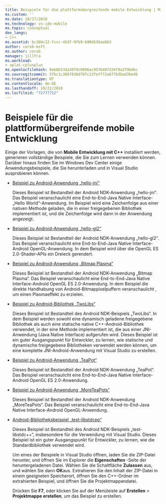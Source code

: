 ```yaml
---
title: Beispiele für die plattformübergreifende mobile Entwicklung | Microsoft-Dokumentation
ms.custom: ''
ms.date: 10/17/2019
ms.technology: vs-ide-mobile
ms.topic: conceptual
dev_langs:
- C++
ms.assetid: bc384c12-fccc-45d7-9fb9-b90d536aa663
author: corob-msft
ms.author: corob
manager: jillfra
ms.workload:
- xplat-cplusplus
ms.openlocfilehash: 8eb8b53da30f0c0896ac9576407d34f9a2f9bdbc
ms.sourcegitcommit: 57bc1c3887838d707c13feff72a677b3bad3be4b
ms.translationtype: HT
ms.contentlocale: de-DE
ms.lasthandoff: 10/22/2019
ms.locfileid: "72777712"
---
```

# <a name="cross-platform-mobile-development-examples"></a>Beispiele für die plattformübergreifende mobile Entwicklung

Einige der Vorlagen, die von **Mobile Entwicklung mit C++** installiert werden, generieren vollständige Beispiele, die Sie zum Lernen verwenden können. Darüber hinaus finden Sie im Windows Dev Center einige Anwendungsbeispiele, die Sie herunterladen und in Visual Studio ausprobieren können.

- [Beispiel zu Android-Anwendung „hello-jni“](https://code.msdn.microsoft.com/hello-jni-Android-790ab73d)

   Dieses Beispiel ist Bestandteil der Android NDK-Anwendung „hello-jni“. Das Beispiel veranschaulicht eine End-to-End-Java Native Interface-„Hello World“-Anwendung. Im Beispiel wird eine Zeichenfolge aus einer nativen Methode geladen, die in einer freigegebenen Bibliothek implementiert ist, und die Zeichenfolge wird dann in der Anwendung angezeigt.

- [Beispiel zu Android-Anwendung „hello-gl2“](https://code.msdn.microsoft.com/hello-gl2-Android-3b61896c)

   Dieses Beispiel ist Bestandteil der Android NDK-Anwendung „hello-gl2“. Das Beispiel veranschaulicht eine End-to-End-Java Native Interface-Android OpenGL-Anwendung. In dem Beispiel wird über die OpenGL ES 2.0-Shader-APIs ein Dreieck gerendert.

- [Beispiel zu Android-Anwendung „Bitmap Plasma“](https://code.msdn.microsoft.com/Bitmap-Plasma-Android-77ae296a)

   Dieses Beispiel ist Bestandteil der Android NDK-Anwendung „Bitmap Plasma“. Das Beispiel veranschaulicht eine End-to-End-Java Native Interface-Android OpenGL ES 2.0-Anwendung. In dem Beispiel die direkte Handhabung von Android-Bitmappixelpuffern veranschaulicht , um einen Plasmaeffekt zu erzielen.

- [Beispiel zu Android-Bibliothek „TwoLibs“](https://code.msdn.microsoft.com/TwoLibs-Android-Library-6396e5c4)

   Dieses Beispiel ist Bestandteil des Android NDK-Beispiels „TwoLibs“. In dem Beispiel werden sowohl eine dynamisch geladene freigegebene Bibliothek als auch eine statische native C++-Android-Bibliothek verwendet, in der eine Methode implementiert ist, die aus einer JNI-Anwendung (Java Native Interface) aufgerufen wird. Dieses Beispiel ist ein guter Ausgangspunkt für Entwickler, zu lernen, wie statische und dynamische freigegebene Bibliotheken verwendet werden können, um eine komplette JNI-Android-Anwendung mit Visual Studio zu erstellen.

- [Beispiel zu Android-Anwendung „TeaPot“](https://code.msdn.microsoft.com/Tea-Pot-Android-Application-e7c05d73)

   Dieses Beispiel ist Bestandteil der Android NDK-Anwendung „TeaPot“. Das Beispiel veranschaulicht eine End-to-End-Java Native Interface-Android OpenGL ES 2.0-Anwendung.

- [Beispiel zu Android-Anwendung „MoreTeaPots“](https://code.msdn.microsoft.com/MoreTeaPots-Android-a9bd8549)

   Dieses Beispiel ist Bestandteil der Android NDK-Anwendung „MoreTeaPots“. Das Beispiel veranschaulicht eine End-to-End-Java Native Interface-Android OpenGL-Anwendung.

- [Android-Bibliotheksbeispiel „test-libstdcpp“](https://code.msdn.microsoft.com/test-libstdcpp-Android-00b548f5)

   Dieses Beispiel ist Bestandteil des Android NDK-Beispiels „test-libstdc++“, insbesondere für die Verwendung mit Visual Studio. Dieses Beispiel ist ein guter Ausgangspunkt für Entwickler, zu lernen, wie die Standardbibliothek verwendet wird.

  Um eines der Beispiele in Visual Studio öffnen, laden Sie die ZIP-Datei herunter, und öffnen Sie im Explorer die **Eigenschaften** -Seite der heruntergeladenen Datei. Wählen Sie die Schaltfläche **Zulassen** aus, und wählen Sie dann **OK**aus. Extrahieren Sie den Inhalt der ZIP-Datei in einem geeigneten Speicherort, öffnen Sie den C++-Ordner im extrahierten Beispiel, und öffnen Sie die Projektmappendatei.

  Drücken Sie **F7**, oder klicken Sie auf der Menüleiste auf **Erstellen** > **Projektmappe erstellen**, um das Beispiel zu erstellen.
